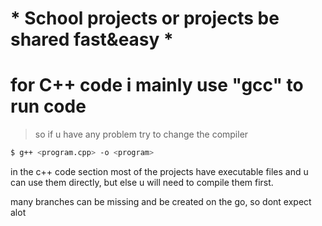 # * School projects or projects be shared fast&easy *

# for C++ code i mainly use "gcc" to run code 
> so if u have any problem try to change the compiler
```bash
$ g++ <program.cpp> -o <program>
```
in the c++ code section most of the projects have executable files and u can use them directly, but else u will need to compile them first.
 


many branches can be missing and be created on the go, so dont expect alot
